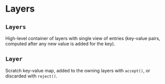 # Layers

## `Layers`

High-level container of layers with single view of entries (key-value pairs,
computed after any new value is added for the key).

## `Layer`

Scratch key-value map, added to the owning layers with `accept()`, or
discarded with `reject()`.
